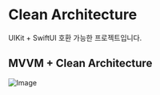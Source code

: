 # Clean Architecture
UIKit + SwiftUI 호환 가능한 프로젝트입니다.

## MVVM + Clean Architecture
![Image](https://github.com/user-attachments/assets/cdbb835a-5a9d-4669-8761-ed4aeca0903c)
